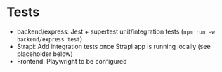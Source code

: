 Tests
=====

- backend/express: Jest + supertest unit/integration tests (`npm run -w backend/express test`)
- Strapi: Add integration tests once Strapi app is running locally (see placeholder below)
- Frontend: Playwright to be configured


